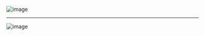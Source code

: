 ![image](https://github.com/user-attachments/assets/0ca95c4e-be12-49fb-ab56-abe6467de23b)


---
![image](https://github.com/user-attachments/assets/291faf50-2b2c-495e-87ba-4c7ff3daa126)
